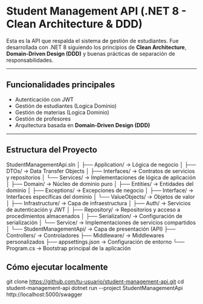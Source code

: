 # Student Management API (.NET 8 - Clean Architecture & DDD)

Esta es la API que respalda el sistema de gestión de estudiantes. Fue desarrollada con .NET 8 siguiendo los principios de **Clean Architecture**, **Domain-Driven Design (DDD)** y buenas prácticas de separación de responsabilidades.

---

## Funcionalidades principales

-  Autenticación con JWT
-  Gestión de estudiantes (Logica Dominio)
-  Gestión de materias (Logica Dominio)
-  Gestión de profesores
-  Arquitectura basada en **Domain-Driven Design (DDD)**

---

## Estructura del Proyecto

StudentManagementApi.sln
│
├── Application/ → Lógica de negocio 
│ ├── DTOs/ → Data Transfer Objects
│ ├── Interfaces/ → Contratos de servicios y repositorios
│ └── Services/ → Implementaciones de lógica de aplicación
│
├── Domain/ → Núcleo de dominio puro
│ ├── Entities/ → Entidades del dominio
│ ├── Exceptions/ → Excepciones de negocio
│ ├── Interface/ → Interfaces específicas del dominio
│ └── ValueObjects/ → Objetos de valor
│
├── Infrastructure/ → Capa de infraestructura
│ ├── Auth/ → Servicios de autenticación y JWT
│ ├── Repository/ → Repositorios y acceso a procedimientos almacenados
│ ├── Serialization/ → Configuración de serialización
│ └── Service/ → Implementaciones de servicios compartidos
│
└── StudentManagementApi/ → Capa de presentación (API)
├── Controllers/ → Controladores 
├── Middleware/ → Middlewares personalizados
├── appsettings.json → Configuración de entorno
└── Program.cs → Bootstrap principal de la aplicación

##  Cómo ejecutar localmente

git clone https://github.com/tu-usuario/student-management-api.git
cd student-management-api
dotnet run --project StudentManagementApi
http://localhost:5000/swagger

